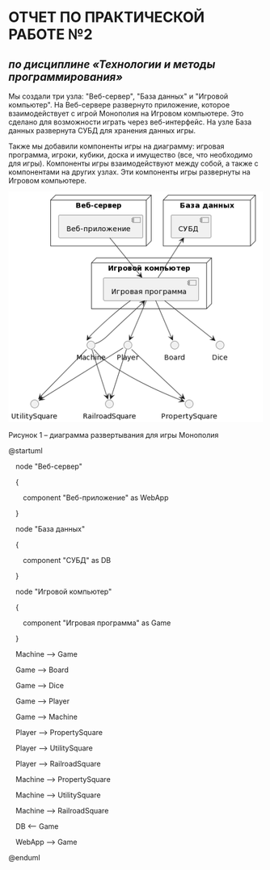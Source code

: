 # **ОТЧЕТ ПО ПРАКТИЧЕСКОЙ РАБОТЕ №2**
## *по дисциплине «Технологии и методы программирования»*

Мы создали три узла: "Веб-сервер", "База данных" и "Игровой компьютер". На Веб-сервере развернуто приложение, которое взаимодействует с игрой Монополия на Игровом компьютере. Это сделано для возможности играть через веб-интерфейс. На узле База данных развернута СУБД для хранения данных игры.

Также мы добавили компоненты игры на диаграмму: игровая программа, игроки, кубики, доска и имущество (все, что необходимо для игры). Компоненты игры взаимодействуют между собой, а также с компонентами на других узлах. Эти компоненты игры развернуты на Игровом компьютере.

![](Deployment_diagram.png)

Рисунок 1 – диаграмма развертывания для игры Монополия

@startuml

`  `node "Веб-сервер"

`  `{

`    `component "Веб-приложение" as WebApp

`  `}

`  `node "База данных"

`  `{

`    `component "СУБД" as DB

`  `}

`  `node "Игровой компьютер"

`  `{

`    `component "Игровая программа" as Game

`  `}

`  `Machine --> Game

`  `Game --> Board

`  `Game --> Dice

`  `Game --> Player

`  `Game --> Machine

`  `Player --> PropertySquare

`  `Player --> UtilitySquare

`  `Player --> RailroadSquare

`  `Machine --> PropertySquare

`  `Machine --> UtilitySquare

`  `Machine --> RailroadSquare

`  `DB <-- Game

`  `WebApp --> Game

@enduml
